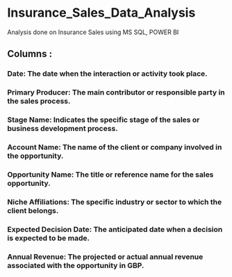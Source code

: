 # Insurance_Sales_Data_Analysis
Analysis done on Insurance Sales using MS SQL, POWER BI 
## Columns : 
### Date: The date when the interaction or activity took place.
### Primary Producer: The main contributor or responsible party in the sales process.
### Stage Name: Indicates the specific stage of the sales or business development process.
### Account Name: The name of the client or company involved in the opportunity.
### Opportunity Name: The title or reference name for the sales opportunity.
### Niche Affiliations: The specific industry or sector to which the client belongs.
### Expected Decision Date: The anticipated date when a decision is expected to be made.
### Annual Revenue: The projected or actual annual revenue associated with the opportunity in GBP.
